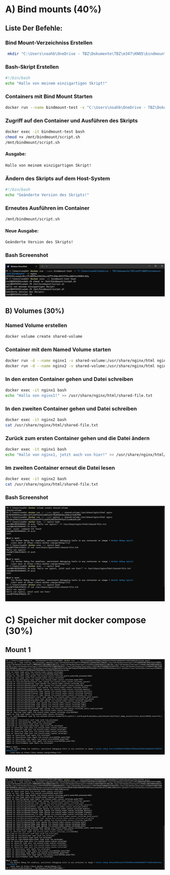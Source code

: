 # A) Bind mounts (40%)
## Liste Der Befehle:
### Bind Mount-Verzeichniss Erstellen
```bash
 mkdir "C:\Users\noahb\OneDrive - TBZ\Dokumente\TBZ\m347\KN05\bindmount"
```

### Bash-Skript Erstellen
```bash
#!/bin/bash
echo "Hallo von meinem einzigartigen Skript!"
```

### Containers mit Bind Mount Starten

```bash
docker run --name bindmount-test -v "C:\Users\noahb\OneDrive - TBZ\Dokumente\TBZ\m347\KN05\bindmount:/mnt/bindmount" -d nginx
```

### Zugriff auf den Container und Ausführen des Skripts

```bash
docker exec -it bindmount-test bash
chmod +x /mnt/bindmount/script.sh
/mnt/bindmount/script.sh

```
#### Ausgabe:
```bash
Hallo von meinem einzigartigen Skript!
```

### Ändern des Skripts auf dem Host-System

```bash
#!/bin/bash
echo "Geänderte Version des Skripts!"
```

### Erneutes Ausführen im Container

```bash
/mnt/bindmount/script.sh
```

#### Neue Ausgabe:

```bash
Geänderte Version des Skripts!

```

### Bash Screenshot

![script](script.png)

## B) Volumes (30%)

### Named Volume erstellen

```bash
docker volume create shared-volume
```

### Container mit dem Named Volume starten

```bash
docker run -d --name nginx1 -v shared-volume:/usr/share/nginx/html nginx
docker run -d --name nginx2 -v shared-volume:/usr/share/nginx/html nginx
```

### In den ersten Container gehen und Datei schreiben

```bash
docker exec -it nginx1 bash
echo "Hallo von nginx1!" >> /usr/share/nginx/html/shared-file.txt
```

### In den zweiten Container gehen und Datei schreiben

```bash
docker exec -it nginx2 bash
cat /usr/share/nginx/html/shared-file.txt
```

### Zurück zum ersten Container gehen und die Datei ändern

```bash
docker exec -it nginx1 bash
echo "Hallo von nginx1, jetzt auch von hier!" >> /usr/share/nginx/html/shared-file.txt
```

### Im zweiten Container erneut die Datei lesen

```bash
docker exec -it nginx2 bash
cat /usr/share/nginx/html/shared-file.txt
```

### Bash Screenshot

![volume](volume.png)

# C) Speicher mit docker compose (30%)

## Mount 1
![mount1](mount1.png)
## Mount 2
![mount2](mount2.png)
